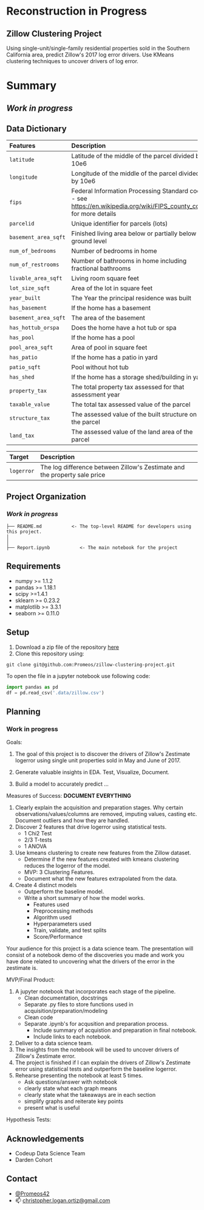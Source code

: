 # Reconstruction in Progress


## Zillow Clustering Project
Using single-unit/single-family residential properties sold in the Southern California area,  predict Zillow's 2017 log error drivers. Use KMeans clustering techniques to uncover drivers of log error.

# Summary
## _Work in progress_

## Data Dictionary
| Features | Description |
| :------ | :---------- |
| `latitude` | Latitude of the middle of the parcel divided by 10e6 |
| `longitude` | Longitude of the middle of the parcel divided by 10e6 |
| `fips` | Federal Information Processing Standard code -  see https://en.wikipedia.org/wiki/FIPS_county_code for more details |
| `parcelid` | Unique identifier for parcels (lots) |
| `basement_area_sqft` | Finished living area below or partially below ground level |
| `num_of_bedrooms` | Number of bedrooms in home |
| `num_of_restrooms` | Number of bathrooms in home including fractional bathrooms  |
| `livable_area_sqft` | Living room square feet | 
| `lot_size_sqft` | Area of the lot in square feet |
| `year_built` | The Year the principal residence was built |
| `has_basement` | If the home has a basement |
| `basement_area_sqft` | The area of the basement |
| `has_hottub_orspa` | Does the home have a hot tub or spa |
| `has_pool` | If the home has a pool |
| `pool_area_sqft` | Area of pool in square feet |
| `has_patio` | If the home has a patio in yard |
| `patio_sqft` | Pool without hot tub |
| `has_shed` | If the home has a storage shed/building in yard |
| `property_tax` |The total property tax assessed for that assessment year |
| `taxable_value` | The total tax assessed value of the parcel |
| `structure_tax` | The assessed value of the built structure on the parcel |
| `land_tax` |The assessed value of the land area of the parcel |

| Target | Description |
| :------ | :---------- |
| `logerror` | The log difference between Zillow's Zestimate and the property sale price |


## Project Organization
### _Work in progress_
```
├── README.md           <- The top-level README for developers using this project.
│
│
├── Report.ipynb           <- The main notebook for the project
```

## Requirements
- numpy >= 1.1.2
- pandas >= 1.18.1
- scipy >=1.4.1
- sklearn >= 0.23.2
- matplotlib >= 3.3.1
- seaborn >= 0.11.0

## Setup
1. Download a zip file of the repository [here](https://github.com/Promeos/zillow-clustering-project/archive/main.zip)
2. Clone this repository using:
```
git clone git@github.com:Promeos/zillow-clustering-project.git
```

To open the file in a jupyter notebook use following code:
``` python
import pandas as pd
df = pd.read_csv('.data/zillow.csv')
```

## Planning
### __Work in progress__
Goals:
1. The goal of this project is to discover the drivers of Zillow's Zestimate logerror using single unit properties sold in May and June of 2017.

2. Generate valuable insights in EDA. Test, Visualize, Document.

3. Build a model to accurately predict ...

Measures of Success:
<strong>DOCUMENT EVERYTHING</strong>
1. Clearly explain the acquisition and preparation stages. Why certain observations/values/columns are removed, imputing values, casting etc. Document outliers and how they are handled.
2. Discover 2 features that drive logerror using statistical tests.
    - 1 Chi2 Test
    - 2/3 T-tests
    - 1 ANOVA
3. Use kmeans clustering to create new features from the Zillow dataset.
    - Determine if the new features created with kmeans clustering reduces the logerror of the model.
    - MVP: 3 Clustering Features.
    - Document what the new features extrapolated from the data.
4. Create 4 distinct models
    - Outperform the baseline model.
    - Write a short summary of how the model works.
        - Features used
        - Preprocessing methods
        - Algorithm used
        - Hyperparameters used
        - Train, validate, and test splits
        - Score/Performance

Your audience for this project is a data science team. The presentation will consist of a notebook demo of the discoveries you made and work you have done related to uncovering what the drivers of the error in the zestimate is.

MVP/Final Product:
1. A jupyter notebook that incorporates each stage of the pipeline.
    - Clean documentation, docstrings
    - Separate .py files to store functions used in acquisition/preparation/modeling
    - Clean code
    - Separate .ipynb's for acqusition and preparation process.
        - Include summary of acquistion and preparation in final notebook.
        - Include links to each notebook.
2. Deliver to a data science team.
3. The insights from the notebook will be used to uncover drivers of Zillow's Zestimate error.
4. The project is finished if I can explain the drivers of Zillow's Zestimate error using statistical tests and outperform the baseline logerror.
5. Rehearse presenting the notebook at least 5 times.
    - Ask questions/answer with notebook
    - clearly state what each graph means
    - clearly state what the takeaways are in each section
    - simplify graphs and reiterate key points
    - present what is useful

Hypothesis Tests:

## Acknowledgements
- Codeup Data Science Team
- Darden Cohort

## Contact
- [@Promeos42](https://twitter.com/Promeos42)
- 📫 christopher.logan.ortiz@gmail.com

